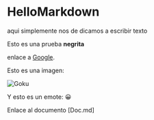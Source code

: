 # HelloMarkdown

aqui simplemente nos de dicamos a escribir texto

Esto es una prueba **negrita**

enlace a  [Google](https://www.es).

Esto es una imagen:

![Goku](https://i0.wp.com/codigoespagueti.com/wp-content/uploads/2021/07/goku-toei-animation.jpg?resize=1280%2C720&quality=80&ssl=1)


Y esto es un emote:  :grinning:




Enlace al documento [Doc.md]